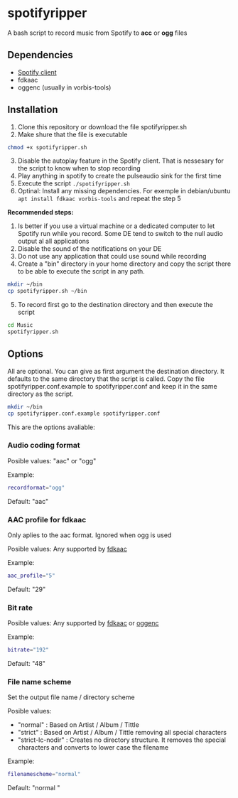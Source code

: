 # spotifyripper
A bash script to record music from Spotify to **acc** or **ogg** files

## Dependencies
* [Spotify client](https://www.spotify.com/ec/download/linux/)
* fdkaac
* oggenc (usually in vorbis-tools)

## Installation
1. Clone this repository or download the file spotifyripper.sh
2. Make shure that the file is executable
```bash
chmod +x spotifyripper.sh
```
3. Disable the autoplay feature in the Spotify client. That is nessesary for the script to know when to stop recording
4. Play anything in spotify to create the pulseaudio sink for the first time
5. Execute the script ```./spotifyripper.sh```
6. Optinal: Install any missing dependencies. For exemple in debian/ubuntu ```apt install fdkaac vorbis-tools``` and repeat the step 5

**Recommended steps:**
1. Is better if you use a virtual machine or a dedicated computer to let Spotify run while you record. Some DE tend to switch to the null audio output al all applications
2. Disable the sound of the notifications on your DE
3. Do not use any application that could use sound while recording
4. Create a "bin" directory in your home directory and copy the script there to be able to execute the script in any path.
```bash
mkdir ~/bin
cp spotifyripper.sh ~/bin
```
5. To record first go to the destination directory and then execute the script
```bash
cd Music
spotifyripper.sh
```
## Options
All are optional. 
You can give as first argument the destination directory. It defaults to the same directory that the script is called.
Copy the file spotifyripper.conf.example to spotifyripper.conf and keep it in the same directory as the script.
```bash
mkdir ~/bin
cp spotifyripper.conf.example spotifyripper.conf
```

This are the options avaliable:

### Audio coding format

Posible values: "aac" or "ogg"

Example:
```bash
recordformat="ogg"
```

Default: "aac"

### AAC profile for fdkaac
Only aplies to the aac format. Ignored when ogg is used

Posible values: Any supported by [fdkaac](https://manpages.debian.org/stretch/fdkaac/fdkaac.1.en.html)

Example:
```bash
aac_profile="5"
```

Default: "29"

### Bit rate
Posible values: Any supported by [fdkaac](https://manpages.debian.org/buster/fdkaac/fdkaac.1.en.html) or [oggenc](https://manpages.debian.org/buster/vorbis-tools/oggenc.1.en.html)

Example:
```bash
bitrate="192"
```

Default: "48"

### File name scheme
Set the output file name / directory scheme

Posible values: 
* "normal" : Based on Artist / Album / Tittle
* "strict" : Based on Artist / Album / Tittle removing all special characters
* "strict-lc-nodir" : Creates no directory structure. It removes the special characters and converts to lower case the filename

Example:
```bash
filenamescheme="normal"
```

Default: "normal  "
